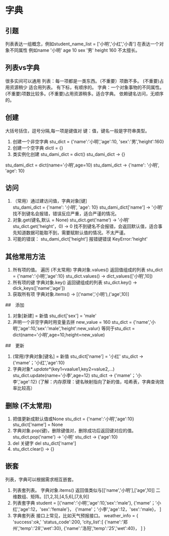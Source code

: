 字典
===
## 引题
列表表达一组概念，例如student_name_list = ['小明','小红','小青']
在表达一个对象不同属性  例如name '小明'  age 10  sex '男' height 160  不太擅长。

## 列表vs字典
很多实间可以通用
列表：每一项都是一类东西。（不重要）项数不多。 (不重要)占用资源稍少     适合用列表。
有下标，有顺序的。
字典：一个对象事物的不同属性。(不重要)项数比较多。(不重要)占用资源稍多。适合字典。
依赖键名访问，无顺序的。

## 创建
大括号括住，逗号分隔,每一项是键值对 键：值，键名一般是字符串类型。
1. 创建一个非空字典
stu_dict = {'name':'小明','age':10, 'sex':'男','height':160}
2. 创建一个空字典
dictl = {}
3. 类实例化创建
stu_dami_dict = dict()
stu_dami_dict  →  {}

stu_dami_dict = dict(name='小明',age=10)
stu_dami_dict  →  {'name': '小明', 'age': 10}


## 访问
1. （常用）通过建访问值，字典对象[键]  
stu_dami_dict = {'name': '小明', 'age': 10}
stu_dami_dict['name'] → '小明'
找不到键名会报错，错误反应严重，适合严谨的情况。
2. 对象.get(键名,默认 = None)
stu_dict.get('name')  → '小明'
stu_dict.get('height'，0)  →  0
找不到键名不会报错，会返回默认值，适合事先知道数据可能取不到，需要赋默认值的情况。不太严谨。
3. 可能的错误：
stu_dami_dict['height']  报错键错误 KeyError:'height'
## 其他常用方法
1. 所有项的值。 遍历 (不太常用)
字典对象.values()  返回值组成的列表
stu_dict = {'name':'小明','age':10}
stu_dict.values()  → dict_values(['小明',10])
1. 所有项的键
字典对象.key()  返回键组成的列表
stu_dict.key()  → dick_keys(['name','age'])
3. 获取所有项
字典对象.items() → [('name','小明'),('age',10)]

##　添加
1. 对象[新建] = 新值
stu_dict['sex'] = 'male'
2. 声明一个非空字典时用变量去拼
new_value = 160
stu_dict = {'name','小明','age':10,'sex':'male','height':new_valur}
等同于stu_dict = dict(name='小明',age=10,height=new_value)

##　更新
1. (常用)字典对象[键名] = 新值
stu_dict['name'] = '小红'
stu_dict  → {'mame'；'小红','age':10}
2. 字典对象*_.update_*(key1=vaalue1,key2=value2,...)
stu_dict.update(name='小李',age=12)
stu_dict  → {'mame'；'小李','age':12}
(了解：内存原理：键名映射指向了新的值，哈希表，字典查询效率比较高）

## 删除 (不太常用)
1. 把值更新成默认值或None
stu_dict = {'name':'小明','age':10}
stu_dict['name'] = None
2. 字典对象.pop(键)，删除键值对，删除成功后返回键对应的值。
stu_dict.pop('name')  → '小明'
stu_dict  → {'age':10}
3. del 关键字
del stu_dict['name']
4. stu_dict.clear()  → {}

## 嵌套
列表，字典可以根据需求相互嵌套。
1. 列表套列表。
字典对象.items() 返回值类似与[['name','小明'],['age',10]]
二维数组、矩阵。[[1,2,3],[4,5,6],[7,8,9]]
2. 列表套字典
student = [{'name':'小明','age':10,'sex':'male'}, 
          {'mame'；'小红','age':12，'sex':'female'}，
          {'mame'；'小李','age':12，'sex':'male}，
          ]
3. 字典套列表
接口上常见，比如天气预报接口。
weather_info = { 
    'success':ok,' 
    'status_code':200,
    'city_list':[
                {'name':'郑州','temp':'28','wet':30},
                {'name':'洛阳','temp':'25','wet':40}，
               ]
}




